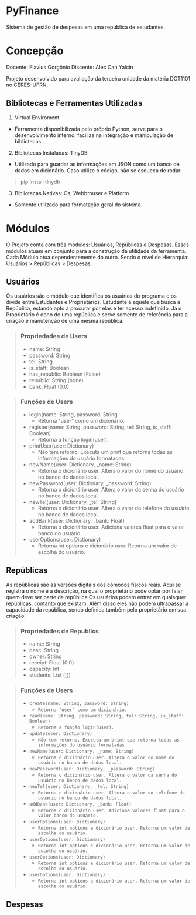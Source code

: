 # PyFinance
Sistema de gestão de despesas em uma república de estudantes.

# Concepção
Docente: Flavius Gorgônio
Discente: Alec Can Yalcin

Projeto desenvolvido para avaliação da terceira unidade da matéria DCT1101 no CERES-UFRN.

## Bibliotecas e Ferramentas Utilizadas
1. Virtual Enviroment
- Ferramenta disponibilizada pelo próprio Python, serve para o desenvolvimento interno, faciliza na integração e manipulação de bibliotecas.
2. Bibliotecas Instaladas: TinyDB
- Utilizado para guardar as informações em JSON como um banco de dados em dicionário. Caso utilize o código, não se esqueça de rodar:
> pip install tinydb
3. Bibliotecas Nativas: Os, Webbrouser e Platform
- Somente utilizado para formatação geral do sistema.

# Módulos
O Projeto conta com três módulos: Usuários, Repúblicas e Despesas. Esses módulos atuam em conjunto para a construção da utilidade da ferramenta.
Cada Módulo atua dependentemente do outro. Sendo o nível de Hierarquia: Usuários > Repúblicas > Despesas. 

## Usuários
Os usuários são o módulo que identifica os usuários do programa e os divide entre Estudantes e Proprietários. Estudante é aquele que busca a República, estando apto a procurar por elas e ter acesso indefinido. Já o Proprietário é dono de uma república e serve somente de referência para a criação e manutenção de uma mesma república. 

> ### Propriedades de Users
> - name: String
> - password: String
> - tel: String
> - is_staff: Boolean
> - has_republic: Boolean (False)
> - republic: String (none)
> - bank: Float (0.0)

> ### Funções de Users
> - login(name: String, password: String
>   - Retorna "user" como um dicionário.
> - register(name: String, password: String, tel: String, is_staff: Boolean)
>   - Retorna a função login(user).
> - printUser(user: Dictionary)
>   - Não tem retorno. Executa um print que retorna todas as informações do usuário formatadas
> - newName(user: Dictionary, _name: String)
>   - Retorna o dicionário user. Altera o valor do nome do usuário no banco de dados local.
> - newPassword(user: Dictionary, _password: String)
>   - Retorna o dicionário user. Altera o valor da senha do usuário no banco de dados local.
> - newTel(user: Dictionary, _tel: String)
>   - Retorna o dicionário user. Altera o valor do telefone do usuário no banco de dados local.
> - addBank(user: Dictionary, _bank: Float)
>   - Retorna o dicionário user. Adiciona valores float para o valor banco do usuário.
> - userOptions(user: Dictionary)
>   - Retorna int options e dicionário user. Retorna um valor de escolha do usuário.

## Repúblicas
As repúblicas são as versões digitais dos cômodos físicos reais. Aqui se registra o nome e a descrição, na qual o proprietário pode optar por falar quem deve ser parte da república Os usuários podem entrar em quaisquer repúblicas, contanto que existam. Além disso eles não podem ultrapassar a capacidade da república, sendo definida também pelo proprietário em sua criação.

> ### Propriedades de Republics
> - name: String
> - desc: String
> - owner: String
> - receipt: Float (0.0)
> - capacity: Int
> - students: List ([])

> ### Funções de Users
> - `create(name: String, password: String)`
>   - `Retorna "user" como um dicionário.`
> - `read(name: String, password: String, tel: String, is_staff: Boolean)`
>   - `Retorna a função login(user).`
> - `update(user: Dictionary)`
>   - `Não tem retorno. Executa um print que retorna todas as informações do usuário formatadas`
> - `newName(user: Dictionary, _name: String)`
>   - `Retorna o dicionário user. Altera o valor do nome do usuário no banco de dados local.`
> - `newPassword(user: Dictionary, _password: String)`
>   - `Retorna o dicionário user. Altera o valor da senha do usuário no banco de dados local.`
> - `newTel(user: Dictionary, _tel: String)`
>   - `Retorna o dicionário user. Altera o valor do telefone do usuário no banco de dados local.`
> - `addBank(user: Dictionary, _bank: Float)`
>   - `Retorna o dicionário user. Adiciona valores float para o valor banco do usuário.`
> - `userOptions(user: Dictionary)`
>   - `Retorna int options e dicionário user. Retorna um valor de escolha do usuário.`
> - `userOptions(user: Dictionary)`
>   - `Retorna int options e dicionário user. Retorna um valor de escolha do usuário.`
> - `userOptions(user: Dictionary)`
>   - `Retorna int options e dicionário user. Retorna um valor de escolha do usuário.`
> - `userOptions(user: Dictionary)`
>   - `Retorna int options e dicionário user. Retorna um valor de escolha do usuário.`

## Despesas
